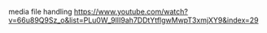 media file handling
https://www.youtube.com/watch?v=66u89Q9Sz_o&list=PLu0W_9lII9ah7DDtYtflgwMwpT3xmjXY9&index=29